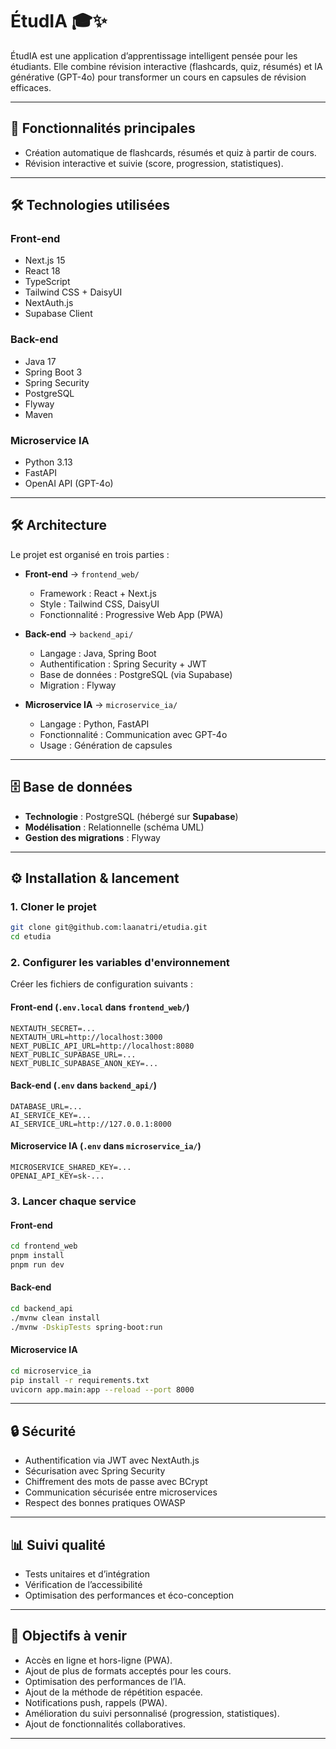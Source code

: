 # ÉtudIA 🎓✨

ÉtudIA est une application d’apprentissage intelligent pensée pour les étudiants.
Elle combine révision interactive (flashcards, quiz, résumés) et IA générative (GPT-4o) pour transformer un cours en capsules de révision efficaces.

---

## 🚀 Fonctionnalités principales

- Création automatique de flashcards, résumés et quiz à partir de cours.
- Révision interactive et suivie (score, progression, statistiques).

---

## 🛠️ Technologies utilisées

### Front-end
- Next.js 15
- React 18
- TypeScript
- Tailwind CSS + DaisyUI
- NextAuth.js
- Supabase Client

### Back-end
- Java 17
- Spring Boot 3
- Spring Security
- PostgreSQL
- Flyway
- Maven

### Microservice IA
- Python 3.13
- FastAPI
- OpenAI API (GPT-4o)

---

## 🛠️ Architecture

Le projet est organisé en trois parties :

- **Front-end** → `frontend_web/`  
  - Framework : React + Next.js  
  - Style : Tailwind CSS, DaisyUI  
  - Fonctionnalité : Progressive Web App (PWA)

- **Back-end** → `backend_api/`  
  - Langage : Java, Spring Boot  
  - Authentification : Spring Security + JWT  
  - Base de données : PostgreSQL (via Supabase)  
  - Migration : Flyway

- **Microservice IA** → `microservice_ia/`  
  - Langage : Python, FastAPI  
  - Fonctionnalité : Communication avec GPT-4o  
  - Usage : Génération de capsules

---

## 🗄️ Base de données

- **Technologie** : PostgreSQL (hébergé sur **Supabase**)  
- **Modélisation** : Relationnelle (schéma UML)  
- **Gestion des migrations** : Flyway

---

## ⚙️ Installation & lancement

### 1. Cloner le projet
```bash
git clone git@github.com:laanatri/etudia.git
cd etudia
```

### 2. Configurer les variables d'environnement

Créer les fichiers de configuration suivants :

#### Front-end (`.env.local` dans `frontend_web/`)
```env
NEXTAUTH_SECRET=...
NEXTAUTH_URL=http://localhost:3000
NEXT_PUBLIC_API_URL=http://localhost:8080
NEXT_PUBLIC_SUPABASE_URL=...
NEXT_PUBLIC_SUPABASE_ANON_KEY=...
```

#### Back-end (`.env` dans `backend_api/`)
```env
DATABASE_URL=...
AI_SERVICE_KEY=...
AI_SERVICE_URL=http://127.0.0.1:8000
```

#### Microservice IA (`.env` dans `microservice_ia/`)
```env
MICROSERVICE_SHARED_KEY=...
OPENAI_API_KEY=sk-...
```

### 3. Lancer chaque service

#### Front-end
```bash
cd frontend_web
pnpm install
pnpm run dev
```

#### Back-end
```bash
cd backend_api
./mvnw clean install
./mvnw -DskipTests spring-boot:run
```

#### Microservice IA
```bash
cd microservice_ia
pip install -r requirements.txt
uvicorn app.main:app --reload --port 8000
```

---

## 🔒 Sécurité

- Authentification via JWT avec NextAuth.js  
- Sécurisation avec Spring Security  
- Chiffrement des mots de passe avec BCrypt  
- Communication sécurisée entre microservices  
- Respect des bonnes pratiques OWASP  

---

## 📊 Suivi qualité

- Tests unitaires et d’intégration  
- Vérification de l’accessibilité  
- Optimisation des performances et éco-conception

---

## 📌 Objectifs à venir

- Accès en ligne et hors-ligne (PWA).
- Ajout de plus de formats acceptés pour les cours.
- Optimisation des performances de l’IA.
- Ajout de la méthode de répétition espacée.
- Notifications push, rappels (PWA).
- Amélioration du suivi personnalisé (progression, statistiques).
- Ajout de fonctionnalités collaboratives.

---
